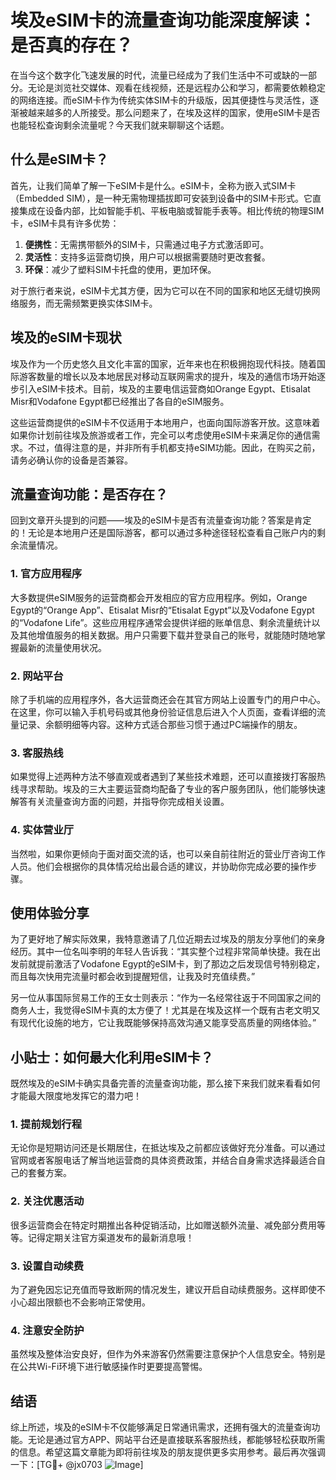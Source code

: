 # 埃及eSIM卡的流量查询功能深度解读：是否真的存在？

在当今这个数字化飞速发展的时代，流量已经成为了我们生活中不可或缺的一部分。无论是浏览社交媒体、观看在线视频，还是远程办公和学习，都需要依赖稳定的网络连接。而eSIM卡作为传统实体SIM卡的升级版，因其便捷性与灵活性，逐渐被越来越多的人所接受。那么问题来了，在埃及这样的国家，使用eSIM卡是否也能轻松查询剩余流量呢？今天我们就来聊聊这个话题。

## 什么是eSIM卡？

首先，让我们简单了解一下eSIM卡是什么。eSIM卡，全称为嵌入式SIM卡（Embedded SIM），是一种无需物理插拔即可安装到设备中的SIM卡形式。它直接集成在设备内部，比如智能手机、平板电脑或智能手表等。相比传统的物理SIM卡，eSIM卡具有许多优势：

1. **便携性**：无需携带额外的SIM卡，只需通过电子方式激活即可。
2. **灵活性**：支持多运营商切换，用户可以根据需要随时更改套餐。
3. **环保**：减少了塑料SIM卡托盘的使用，更加环保。

对于旅行者来说，eSIM卡尤其方便，因为它可以在不同的国家和地区无缝切换网络服务，而无需频繁更换实体SIM卡。

## 埃及的eSIM卡现状

埃及作为一个历史悠久且文化丰富的国家，近年来也在积极拥抱现代科技。随着国际游客数量的增长以及本地居民对移动互联网需求的提升，埃及的通信市场开始逐步引入eSIM卡技术。目前，埃及的主要电信运营商如Orange Egypt、Etisalat Misr和Vodafone Egypt都已经推出了各自的eSIM服务。

这些运营商提供的eSIM卡不仅适用于本地用户，也面向国际游客开放。这意味着如果你计划前往埃及旅游或者工作，完全可以考虑使用eSIM卡来满足你的通信需求。不过，值得注意的是，并非所有手机都支持eSIM功能。因此，在购买之前，请务必确认你的设备是否兼容。

## 流量查询功能：是否存在？

回到文章开头提到的问题——埃及的eSIM卡是否有流量查询功能？答案是肯定的！无论是本地用户还是国际游客，都可以通过多种途径轻松查看自己账户内的剩余流量情况。

### 1. 官方应用程序

大多数提供eSIM服务的运营商都会开发相应的官方应用程序。例如，Orange Egypt的“Orange App”、Etisalat Misr的“Etisalat Egypt”以及Vodafone Egypt的“Vodafone Life”。这些应用程序通常会提供详细的账单信息、剩余流量统计以及其他增值服务的相关数据。用户只需要下载并登录自己的账号，就能随时随地掌握最新的流量使用状况。

### 2. 网站平台

除了手机端的应用程序外，各大运营商还会在其官方网站上设置专门的用户中心。在这里，你可以输入手机号码或其他身份验证信息后进入个人页面，查看详细的流量记录、余额明细等内容。这种方式适合那些习惯于通过PC端操作的朋友。

### 3. 客服热线

如果觉得上述两种方法不够直观或者遇到了某些技术难题，还可以直接拨打客服热线寻求帮助。埃及的三大主要运营商均配备了专业的客户服务团队，他们能够快速解答有关流量查询方面的问题，并指导你完成相关设置。

### 4. 实体营业厅

当然啦，如果你更倾向于面对面交流的话，也可以亲自前往附近的营业厅咨询工作人员。他们会根据你的具体情况给出最合适的建议，并协助你完成必要的操作步骤。

## 使用体验分享

为了更好地了解实际效果，我特意邀请了几位近期去过埃及的朋友分享他们的亲身经历。其中一位名叫李明的年轻人告诉我：“其实整个过程非常简单快捷。我在出发前就提前激活了Vodafone Egypt的eSIM卡，到了那边之后发现信号特别稳定，而且每次快用完流量时都会收到提醒短信，让我及时充值续费。”

另一位从事国际贸易工作的王女士则表示：“作为一名经常往返于不同国家之间的商务人士，我觉得eSIM卡真的太方便了！尤其是在埃及这样一个既有古老文明又有现代化设施的地方，它让我既能够保持高效沟通又能享受高质量的网络体验。”

## 小贴士：如何最大化利用eSIM卡？

既然埃及的eSIM卡确实具备完善的流量查询功能，那么接下来我们就来看看如何才能最大限度地发挥它的潜力吧！

### 1. 提前规划行程

无论你是短期访问还是长期居住，在抵达埃及之前都应该做好充分准备。可以通过官网或者客服电话了解当地运营商的具体资费政策，并结合自身需求选择最适合自己的套餐方案。

### 2. 关注优惠活动

很多运营商会在特定时期推出各种促销活动，比如赠送额外流量、减免部分费用等等。记得定期关注官方渠道发布的最新消息哦！

### 3. 设置自动续费

为了避免因忘记充值而导致断网的情况发生，建议开启自动续费服务。这样即使不小心超出限额也不会影响正常使用。

### 4. 注意安全防护

虽然埃及整体治安良好，但作为外来游客仍然需要注意保护个人信息安全。特别是在公共Wi-Fi环境下进行敏感操作时更要提高警惕。

## 结语

综上所述，埃及的eSIM卡不仅能够满足日常通讯需求，还拥有强大的流量查询功能。无论是通过官方APP、网站平台还是直接联系客服热线，都能够轻松获取所需的信息。希望这篇文章能为即将前往埃及的朋友提供更多实用参考。最后再次强调一下：[TG💪+ @jx0703 ![Image](https://github.com/user-attachments/assets/dbca1d08-cadb-493c-b0ec-ad6f7a83f270)]
